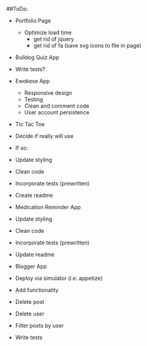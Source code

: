 ##ToDo:
- Portfolio Page
  - Optimize load time
    - get rid of jquery
    - get rid of fa (save svg icons to file in page)

- Bulldog Quiz App
 - Write tests?

- Ewokese App
  - Responsive design
  - Testing
  - Clean and comment code
  - User account persistence

- Tic Tac Toe
 - Decide if really will use
 - If so:
  - Update styling
  - Clean code
  - Incorporate tests (prewritten)
  - Create readme

- Medication Reminder App
 - Update styling
 - Clean code
 - Incorporate tests (prewritten)
 - Update readme

- Blogger App
 - Deploy via simulator (i.e. appetize)
 - Add functionality
  - Delete post
  - Delete user
  - Filter posts by user
 - Write tests
